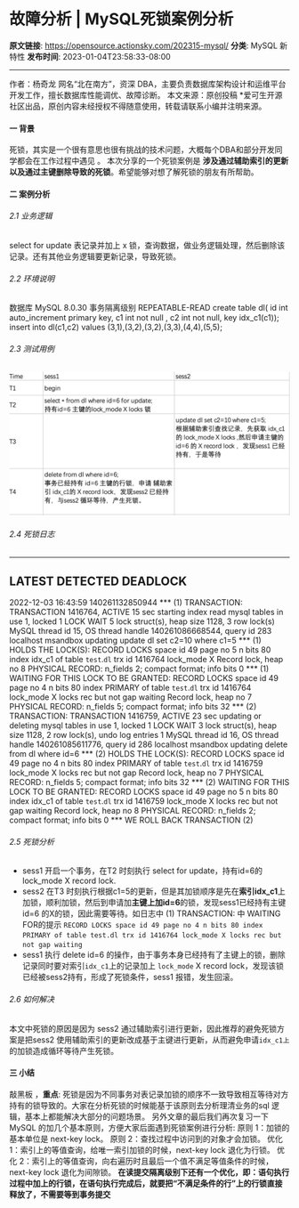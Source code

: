 # 故障分析 | MySQL死锁案例分析

**原文链接**: https://opensource.actionsky.com/202315-mysql/
**分类**: MySQL 新特性
**发布时间**: 2023-01-04T23:58:33-08:00

---

作者：杨奇龙
网名“北在南方”，资深 DBA，主要负责数据库架构设计和运维平台开发工作，擅长数据库性能调优、故障诊断。
本文来源：原创投稿
*爱可生开源社区出品，原创内容未经授权不得随意使用，转载请联系小编并注明来源。
#### 一  背景
死锁，其实是一个很有意思也很有挑战的技术问题，大概每个DBA和部分开发同学都会在工作过程中遇见 。
本次分享的一个死锁案例是 **涉及通过辅助索引的更新以及通过主键删除导致的死锁**。希望能够对想了解死锁的朋友有所帮助。
#### 二 案例分析
###### 2.1 业务逻辑
select for update 表记录并加上 x 锁，查询数据，做业务逻辑处理，然后删除该记录。还有其他业务逻辑要更新记录，导致死锁。
###### 2.2 环境说明
数据库 MySQL  8.0.30
事务隔离级别   REPEATABLE-READ
create table dl(
id int auto_increment primary key,
c1 int not null ,
c2 int not null,
key idx_c1(c1));
insert into dl(c1,c2) values (3,1),(3,2),(3,2),(3,3),(4,4),(5,5);
###### 2.3 测试用例
![](.img/ff8baef3.jpg)
###### 2.4  死锁日志
------------------------
LATEST DETECTED DEADLOCK
------------------------
2022-12-03 16:43:59 140261132850944
*** (1) TRANSACTION:
TRANSACTION 1416764, ACTIVE 15 sec starting index read
mysql tables in use 1, locked 1
LOCK WAIT 5 lock struct(s), heap size 1128, 3 row lock(s)
MySQL thread id 15, OS thread handle 140261086668544, query id 283 localhost msandbox updating
update dl set c2=10 where c1=5
*** (1) HOLDS THE LOCK(S):
RECORD LOCKS space id 49 page no 5 n bits 80 index idx_c1 of table `test`.`dl` trx id 1416764 lock_mode X
Record lock, heap no 8 PHYSICAL RECORD: n_fields 2; compact format; info bits 0
*** (1) WAITING FOR THIS LOCK TO BE GRANTED:
RECORD LOCKS space id 49 page no 4 n bits 80 index PRIMARY of table `test`.`dl` trx id 1416764 lock_mode X locks rec but not gap waiting
Record lock, heap no 7 PHYSICAL RECORD: n_fields 5; compact format; info bits 32
*** (2) TRANSACTION:
TRANSACTION 1416759, ACTIVE 23 sec updating or deleting
mysql tables in use 1, locked 1
LOCK WAIT 3 lock struct(s), heap size 1128, 2 row lock(s), undo log entries 1
MySQL thread id 16, OS thread handle 140261085611776, query id 286 localhost msandbox updating
delete from dl where id=6
*** (2) HOLDS THE LOCK(S):
RECORD LOCKS space id 49 page no 4 n bits 80 index PRIMARY of table `test`.`dl` trx id 1416759 lock_mode X locks rec but not gap
Record lock, heap no 7 PHYSICAL RECORD: n_fields 5; compact format; info bits 32
*** (2) WAITING FOR THIS LOCK TO BE GRANTED:
RECORD LOCKS space id 49 page no 5 n bits 80 index idx_c1 of table `test`.`dl` trx id 1416759 lock_mode X locks rec but not gap waiting
Record lock, heap no 8 PHYSICAL RECORD: n_fields 2; compact format; info bits 0
*** WE ROLL BACK TRANSACTION (2)
###### 2.5 死锁分析
- sess1 开启一个事务，在T2 时刻执行 select for update，持有id=6的lock_mode X record lock.
- sess2 在T3 时刻执行根据c1=5的更新，但是其加锁顺序是先在**索引idx_c1**上加锁，顺利加锁，然后到申请加**主键上加id=6**的锁，发现sess1已经持有主键 id=6 的X的锁，因此需要等待。如日志中 (1) TRANSACTION: 中 WAITING FOR的提示
`RECORD LOCKS space id 49 page no 4 n bits 80 index PRIMARY of table test.dl trx id 1416764 lock_mode X locks rec but not gap waiting`
- sess1 执行 delete id=6 的操作，由于事务本身已经持有了主键上的锁，删除记录同时要对索引`idx_c1`上的记录加上 `lock_mode` X record lock，发现该锁已经被sess2持有，形成了死锁条件，sess1 报错，发生回滚。
###### 2.6 如何解决
本文中死锁的原因是因为 sess2 通过辅助索引进行更新，因此推荐的避免死锁方案是把sess2 使用辅助索引的更新改成基于主键进行更新，从而避免申请`idx_c1上`的加锁造成循环等待产生死锁。
#### 三 小结
敲黑板 ，**重点**: 死锁是因为不同事务对表记录加锁的顺序不一致导致相互等待对方持有的锁导致的。大家在分析死锁的时候能基于该原则去分析理清业务的sql 逻辑，基本上都能解决大部分的问题场景。
另外文章的最后我们再次复习一下  MySQL 的加几个基本原则，方便大家后面遇到死锁案例进行分析:
原则 1：加锁的基本单位是 next-key lock。
原则 2：查找过程中访问到的对象才会加锁。
优化 1：索引上的等值查询，给唯一索引加锁的时候，next-key lock 退化为行锁。
优化 2：索引上的等值查询，向右遍历时且最后一个值不满足等值条件的时候，next-key lock 退化为间隙锁。
**在读提交隔离级别下还有一个优化，即：语句执行过程中加上的行锁，在语句执行完成后，就要把“不满足条件的行”上的行锁直接释放了，不需要等到事务提交**